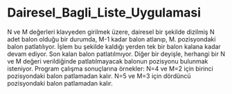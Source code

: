 # Dairesel_Bagli_Liste_Uygulamasi
N ve M değerleri klavyeden girilmek üzere, dairesel bir şekilde dizilmiş N adet
balon olduğu bir durumda, M-1 kadar balon atlanıp, M. pozisyondaki balon
patlatılıyor. İşlem bu şekilde kaldığı yerden tek bir balon kalana kadar devam
ediyor. Son kalan balon patlatılmıyor. Diğer bir deyişle, herhangi bir N ve M
değeri verildiğinde patlatılmayacak balonun pozisyonu bulunmak isteniyor.
Program çalışma sonuçlarına örnekler:
N=4 ve M=2 için birinci pozisyondaki balon patlamadan kalır.
N=5 ve M=3 için dördüncü pozisyondaki balon patlamadan kalır.
